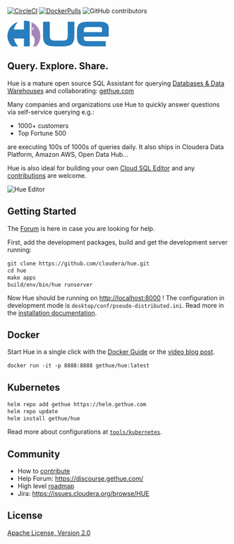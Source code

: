 [![CircleCI](https://img.shields.io/circleci/build/github/cloudera/hue/master.svg)](https://circleci.com/gh/cloudera/hue/tree/master)
[![DockerPulls](https://img.shields.io/docker/pulls/gethue/hue.svg)](https://registry.hub.docker.com/u/gethue/hue/)
![GitHub contributors](https://img.shields.io/github/contributors-anon/cloudera/hue.svg)

![Hue Logo](https://raw.githubusercontent.com/cloudera/hue/master/docs/images/hue_logo.png)


Query. Explore. Share.
----------------------

Hue is a mature open source SQL Assistant for querying [Databases & Data Warehouses](https://docs.gethue.com/administrator/configuration/connectors/) and collaborating: [gethue.com](http://gethue.com)

Many companies and organizations use Hue to quickly answer questions via self-service querying e.g.:

* 1000+ customers
* Top Fortune 500

are executing 100s of 1000s of queries daily. It also ships in Cloudera Data Platform, Amazon AWS, Open Data Hub...

Hue is also ideal for building your own [Cloud SQL Editor](https://docs.gethue.com/developer/parsers/) and any [contributions](CONTRIBUTING.md) are welcome.


![Hue Editor](https://cdn.gethue.com/uploads/2019/12/hue4.6.png)


Getting Started
---------------
The [Forum](https://discourse.gethue.com/) is here in case you are looking for help.

First, add the development packages, build and get the development server running:
```
git clone https://github.com/cloudera/hue.git
cd hue
make apps
build/env/bin/hue runserver
```
Now Hue should be running on [http://localhost:8000](http://localhost:8000) ! The configuration in development mode is `desktop/conf/pseudo-distributed.ini`. Read more in the [installation documentation](https://docs.gethue.com/administrator/installation/).


Docker
------
Start Hue in a single click with the [Docker Guide](https://github.com/cloudera/hue/tree/master/tools/docker/hue) or the
[video blog post](http://gethue.com/getting-started-with-hue-in-2-minutes-with-docker/).

    docker run -it -p 8888:8888 gethue/hue:latest


Kubernetes
----------

    helm repo add gethue https://helm.gethue.com
    helm repo update
    helm install gethue/hue

Read more about configurations at [``tools/kubernetes``](tools/kubernetes/).


Community
-----------
   * How to [contribute](CONTRIBUTING.md)
   * Help Forum: https://discourse.gethue.com/
   * High level [roadmap](docs/ROADMAP.md)
   * Jira: https://issues.cloudera.org/browse/HUE


License
-----------
[Apache License, Version 2.0](http://www.apache.org/licenses/LICENSE-2.0)
